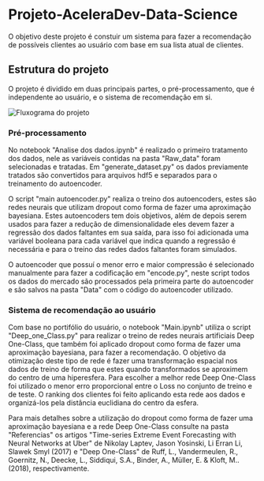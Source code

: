 # Projeto-AceleraDev-Data-Science

O objetivo deste projeto é constuir um sistema para fazer a recomendação de possíveis clientes ao usuário com base em sua lista atual de clientes.

## Estrutura do projeto

O projeto é dividido em duas principais partes, o pré-processamento, que é independente ao usuário, e o sistema de recomendação em si.

![Fluxograma do projeto](https://user-images.githubusercontent.com/46359888/84395773-84f0a000-abd4-11ea-96ab-ae17571e129d.png)



### Pré-processamento

No notebook "Analise dos dados.ipynb" é realizado o primeiro tratamento dos dados, nele as variáveis contidas na pasta "Raw_data" foram selecionadas e tratadas. Em "generate_dataset.py" os dados previamente tratados são convertidos para arquivos hdf5 e separados para o treinamento do autoencoder.

O script "main autoencoder.py" realiza o treino dos autoencoders, estes são redes neurais que utilizam dropout como forma de fazer uma aproximação bayesiana. Estes autoencoders tem dois objetivos, além de depois serem usados para fazer a redução de dimensionalidade eles devem fazer a regressão dos dados faltantes em sua saída, para isso foi adicionada uma variável booleana para cada variável que indica quando a regressão é necessária e para o treino das redes dados faltantes foram simulados. 

O autoencoder que possuí o menor erro e maior compressão é selecionado manualmente para fazer a codificação em "encode.py", neste script todos os dados do mercado são processados pela primeira parte do autoencoder e são salvos na pasta "Data" com o código do autoencoder utilizado.

### Sistema de recomendação ao usuário

Com base no portifólio do usuário, o notebook "Main.ipynb" utiliza o script "Deep_one_Class.py" para realizar o treino de redes neurais artificiais Deep One-Class, que também foi aplicado dropout como forma de fazer uma aproximação bayesiana, para fazer a recomendação. O objetivo da otimização deste tipo de rede é fazer uma transformação espacial nos dados de treino de forma que estes quando transformados se aproximem do centro de uma hiperesfera. Para escolher a melhor rede Deep One-Class foi utilizado o menor erro proporcional entre o Loss no conjunto de treino e de teste. O ranking dos clientes foi feito aplicando esta rede aos dados e organizá-los pela distância euclidiana do centro da esfera. 

Para mais detalhes sobre a utilização do dropout como forma de fazer uma aproximação bayesiana e a rede Deep One-Class consulte na pasta "Referencias" os artigos "Time-series Extreme Event Forecasting with Neural Networks at Uber" de Nikolay Laptev, Jason Yosinski, Li Erran Li, Slawek Smyl (2017) e "Deep One-Class" de Ruff, L., Vandermeulen, R., Goernitz, N., Deecke, L., Siddiqui, S.A., Binder, A., Müller, E. & Kloft, M.. (2018), respectivamente. 
